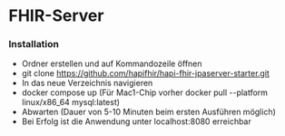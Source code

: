 # FHIR-Server


### Installation

- Ordner erstellen und auf Kommandozeile öffnen
- git clone https://github.com/hapifhir/hapi-fhir-jpaserver-starter.git
- In das neue Verzeichnis navigieren
- docker compose up (Für Mac1-Chip vorher docker pull --platform linux/x86_64 mysql:latest)
- Abwarten (Dauer von 5-10 Minuten beim ersten Ausführen möglich)
- Bei Erfolg ist die Anwendung unter localhost:8080 erreichbar

